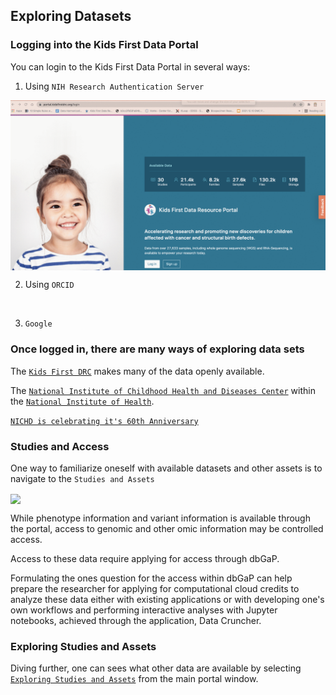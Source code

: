 ## Exploring Datasets

### Logging into the Kids First Data Portal

You can login to the Kids First Data Portal in several ways:

1.  Using `NIH Research Authentication Server` 

<img src="https://github.com/kids-first/kf-cloud-credits/blob/main/assets/LoginResearchAuthService.gif" width="800" align="center">
          

2.  Using `ORCID`

<img src="" width="800" align="center">

3.  `Google`

### Once logged in, there are many ways of exploring data sets

The [`Kids First DRC`]() makes many of the data openly available.  

The [`National Institute of Childhood Health and Diseases Center`](https://www.nichd.nih.gov/) within the [`National Institute of Health`](https://www.nih.gov/).

[`NICHD is celebrating it's 60th Anniversary`](https://www.nichd.nih.gov/about/history/60th-anniversary)

### Studies and Access

One way to familiarize oneself with available datasets and other assets is to navigate to the `Studies and Assets`

<img src="https://github.com/kids-first/kf-cloud-credits/blob/main/assets/StudiesAndAccess.gif" width="800" align="center">

While phenotype information and variant information is available through the portal, access to genomic and other omic information may be controlled access.  

Access to these data require applying for access through dbGaP.   

Formulating the ones question for the access within dbGaP can help prepare the researcher for applying for computational cloud credits to analyze these data either with existing applications or with developing one's own workflows and performing interactive analyses with Jupyter notebooks, achieved through the application, Data Cruncher.


### Exploring Studies and Assets

Diving further, one can sees what other data are available by selecting [`Exploring Studies and Assets`](https://github.com/kids-first/kf-cloud-credits/blob/main/assets/ExploreDatasets.gif) from the main portal window.


